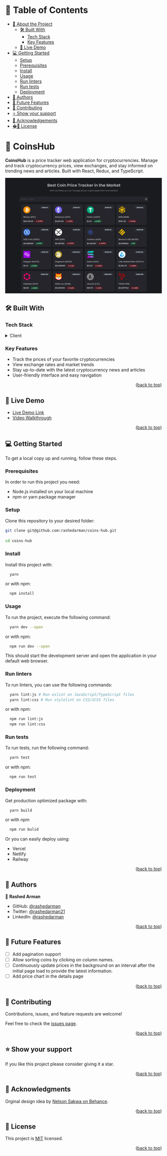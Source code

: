 <a name="readme-top"></a>

<!-- TABLE OF CONTENTS -->

# 📗 Table of Contents

- [📖 About the Project](#about-project)
  - [🛠 Built With](#built-with)
    - [Tech Stack](#tech-stack)
    - [Key Features](#key-features)
  - [🚀 Live Demo](#live-demo)
- [💻 Getting Started](#getting-started)
  - [Setup](#setup)
  - [Prerequisites](#prerequisites)
  - [Install](#install)
  - [Usage](#usage)
  - [Run linters](#run-linters)
  - [Run tests](#run-tests)
  - [Deployment](#triangular_flag_on_post-deployment)
- [👥 Authors](#authors)
- [🔭 Future Features](#future-features)
- [🤝 Contributing](#contributing)
- [⭐️ Show your support](#support)
- [🙏 Acknowledgements](#acknowledgements)
- [�📝 License](#license)

<!-- PROJECT DESCRIPTION -->

# 📖 CoinsHub <a name="about-project"></a>

**CoinsHub** is a price tracker web application for cryptocurrencies. Manage and track cryptocurrency prices, view exchanges, and stay informed on trending news and articles. Built with React, Redux, and TypeScript.

![Screenshot](./screenshot.png)

## 🛠 Built With <a name="built-with"></a>

### Tech Stack <a name="tech-stack"></a>

<details>
  <summary>Client</summary>
  <ul>
    <li>TypeScript</li>
    <li>React (Vite)</li>
    <li>React Router</li>
    <li>Redux Toolkit</li>
    <li>Mantine</li>
  </ul>
</details>

<!-- Features -->

### Key Features <a name="key-features"></a>

- Track the prices of your favorite cryptocurrencies
- View exchange rates and market trends
- Stay up-to-date with the latest cryptocurrency news and articles
- User-friendly interface and easy navigation

<p align="right">(<a href="#readme-top">back to top</a>)</p>

<!-- LIVE DEMO -->

## 🚀 Live Demo <a name="live-demo"></a>

- [Live Demo Link](https://coins-hub-rashedarman.vercel.app)
- [Video Walkthrough](https://www.loom.com/share/c2026fa987c6435bbe33711891aab7c0)

<p align="right">(<a href="#readme-top">back to top</a>)</p>

<!-- GETTING STARTED -->

## 💻 Getting Started <a name="getting-started"></a>

To get a local copy up and running, follow these steps.

### Prerequisites

In order to run this project you need:

- Node.js installed on your local machine
- npm or yarn package manager

### Setup

Clone this repository to your desired folder:

```sh
git clone git@github.com:rashedarman/coins-hub.git

cd coins-hub
```

### Install

Install this project with:

```sh
  yarn
```

or with npm:

```sh
  npm install
```

### Usage

To run the project, execute the following command:

```sh
  yarn dev --open
```

or with npm:

```sh
  npm run dev --open
```

This should start the development server and open the application in your default web browser.

### Run linters

To run linters, you can use the following commands:

```sh
  yarn lint:js # Run eslint on JavaScript/TypeScript files
  yarn lint:css # Run stylelint on CSS/SCSS files
```

or with npm:

```sh
  npm run lint:js
  npm run lint:css
```

### Run tests

To run tests, run the following command:

```sh
  yarn test
```

or with npm:

```sh
  npm run test
```

### Deployment

Get production optimized package with:

```sh
  yarn build
```

or with npm

```sh
  npm run bulid
```

Or you can easily deploy using:

- Vercel
- Netlify
- Railway

<p align="right">(<a href="#readme-top">back to top</a>)</p>

<!-- AUTHORS -->

## 👥 Authors <a name="authors"></a>

👤 **Rashed Arman**

- GitHub: [@rashedarman](https://github.com/rashedarman)
- Twitter: [@rashedarman21](https://twitter.com/rashedarman21)
- LinkedIn: [@rashedarman](https://linkedin.com/in/rashedarman)

<p align="right">(<a href="#readme-top">back to top</a>)</p>

<!-- FUTURE FEATURES -->

## 🔭 Future Features <a name="future-features"></a>

- [ ] Add pagination support
- [ ] Allow sorting coins by clicking on column names.
- [ ] Continuously update prices in the background on an interval after the initial page load to provide the latest information.
- [ ] Add price chart in the details page

<p align="right">(<a href="#readme-top">back to top</a>)</p>

<!-- CONTRIBUTING -->

## 🤝 Contributing <a name="contributing"></a>

Contributions, issues, and feature requests are welcome!

Feel free to check the [issues page](../../issues/).

<p align="right">(<a href="#readme-top">back to top</a>)</p>

<!-- SUPPORT -->

## ⭐️ Show your support <a name="support"></a>

If you like this project please consider giving it a star.

<p align="right">(<a href="#readme-top">back to top</a>)</p>

<!-- ACKNOWLEDGEMENTS -->

## 🙏 Acknowledgments <a name="acknowledgements"></a>

Orginal design idea by [Nelson Sakwa on Behance](<https://www.behance.net/gallery/31579789/Ballhead-App-(Free-PSDs)>).

<p align="right">(<a href="#readme-top">back to top</a>)</p>

<!-- LICENSE -->

## 📝 License <a name="license"></a>

This project is [MIT](./LICENSE) licensed.

<p align="right">(<a href="#readme-top">back to top</a>)</p>
